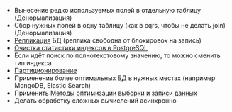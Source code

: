 
- Вынесение редко используемых полей в отдельную таблицу (Денормализация)
- Сбор нужных полей в одну таблицу (как в cqrs, чтобы не делать join)(Денормализация)
- [Репликация](../../База%20данных/Репликация.md) БД (реплика свободна от блокировок на запись)
- [Очистка статистики индексов в PostgreSQL](Очистка%20статистики%20индексов%20в%20PostgreSQL.md)
- Если идёт поиск по полнотекстовому значению, то можно сменить тип индекса
- [Партиционирование](../../База%20данных/Партиционирование.md)
- Применение более оптимальных БД в нужных местах (например MongoDB, Elastic Search)
- Применить [Методы оптимизации выборки и записи данных](../../База%20данных/Методы%20оптимизации%20выборки%20и%20записи%20данных.md)
- Делать обработку сложных вычислений асинхронно
